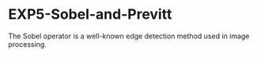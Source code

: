 # EXP5-Sobel-and-Previtt
The Sobel operator is a well-known edge detection method used in image processing.
